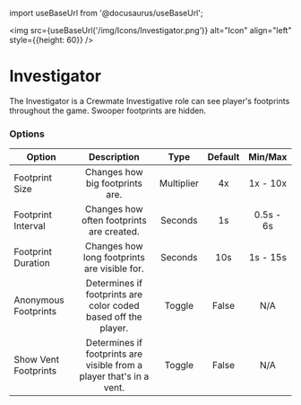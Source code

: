 import useBaseUrl from '@docusaurus/useBaseUrl';

<img src={useBaseUrl('/img/Icons/Investigator.png')} alt="Icon" align="left" style={{height: 60}} />
# Investigator

The Investigator is a Crewmate Investigative role can see player's footprints throughout the game. Swooper footprints are hidden.

### Options

| Option | Description | Type | Default | Min/Max |
|----------|:-----------------:|:------:|:------:|:------:|
| Footprint Size | Changes how big footprints are. | Multiplier | 4x | 1x - 10x |
| Footprint Interval | Changes how often footprints are created. | Seconds | 1s | 0.5s - 6s |
| Footprint Duration | Changes how long footprints are visible for. | Seconds | 10s | 1s - 15s |
| Anonymous Footprints | Determines if footprints are color coded based off the player. | Toggle | False | N/A |
| Show Vent Footprints | Determines if footprints are visible from a player that's in a vent. | Toggle | False | N/A |